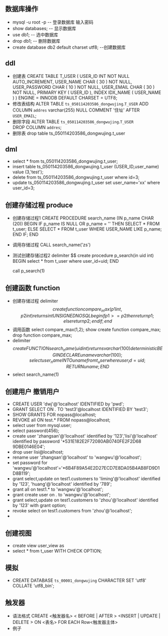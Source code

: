 ## 数据库操作
- mysql -u root -p    -- 登录数据库 输入密码
- show databases;     -- 显示数据库
- use db1;            -- 选中数据库
- drop db1;           -- 删除数据库
- create database db2 default charset utf8;   --创建数据库
## ddl
- 创建表
    CREATE TABLE T_USER (
        USER_ID INT NOT NULL AUTO_INCREMENT,
        USER_NAME CHAR ( 30 ) NOT NULL,
        USER_PASSWORD CHAR ( 10 ) NOT NULL,
        USER_EMAIL CHAR ( 30 ) NOT NULL,
        PRIMARY KEY ( USER_ID ),
    INDEX IDX_NAME ( USER_NAME ) 
    ) ENGINE = INNODB DEFAULT CHARSET = UTF8;
- 修改表结构
    ALTER TABLE `ts_050114203586_dongwujing`.`T_USER` 
    ADD COLUMN `addres` varchar(255) NULL COMMENT '住址' AFTER `USER_EMAIL`;
- 删除字段
    ALTER TABLE `ts_050114203586_dongwujing`.`T_USER`   
    DROP COLUMN `addres`;
- 删除表
    drop table ts_050114203586_dongwujing.t_user

## dml
- select * from ts_050114203586_dongwujing.t_user;
- insert table ts_050114203586_dongwujing.t_user (USER_ID,user_name) value (3,'test');
- delete from ts_050114203586_dongwujing.t_user where id=3;
- update ts_050114203586_dongwujing.t_user set user_name='xx' where user_id=3;
## 创建存储过程 produce
-  创建存储过程1
    CREATE PROCEDURE  search_name (IN p_name CHAR (20))
    BEGIN
        IF p_name IS NULL  OR p_name = ''  THEN
                SELECT *  FROM t_user;
        ELSE 
                SELECT *  FROM t_user  WHERE USER_NAME LIKE p_name;
        END IF;
    END
- 调用存储过程
    CALL search_name('zs')
-  测试创建存储过程2
    delimiter $$ 
    create procedure p_search(in uid int)
    BEGIN
        select * from t_user where user_id=uid;
    END

    call p_search(1)
## 创建函数 function
-  创建存储过程
	delimiter $$
	create function compare_max(p1 int,p2 int)  
	returns int
	UNSIGNED NO SQL 
	begin
			if p1 >= p2 then
					return p1; 
			else
					return p2; 
			end if; 
	end $$
- 调用函数 
	select compare_max(1,2);
    show create function compare_max;
    drop function compare_max;
-   delimiter $$
    create FUNCTION search_name(uid int) 
    returns varchar(100)
    deterministic
    BEGIN
        DECLARE uname varchar(100);
            select user_name INTO uname from t_user where user_id=uid ;
        RETURN uname;
    END $$
-   select search_name(1)
## 创建用户 撤销用户
- CREATE USER 'dwj'@'localhost' IDENTIFIED by 'pwd';
- GRANT SELECT ON *.* TO 'test3'@localhost IDENTIFIED BY 'test3';
- SHOW GRANTS FOR nopass@localhost;
- REVOKE all ON test.* FROM nopass@localhost;
- select user from mysql.user; 
- select password(456);
- create user 'zhangsan'@'localhost' identified by '123','lisi'@'localhost' identified by password  '*531E182E2F72080AB0740FE2F2D68 9DBE0146E04';
- drop user lisi@localhost;
- rename user 'zhangsan'@'localhost' to 'wangwu'@'localhost';
- set password for 'wangwu'@'localhost'='*6B4F89A54E2D27ECD7E8DA05B4AB8FD9D1D8B119';
- grant select,update on test1.customers to 'liming'@'localhost' identified by '123',   'huang'@'localhost' identified by '789';
- grant all on test1.* to 'wangwu'@'localhost';
- grant create user on *.* to 'wangwu'@'localhost';
- grant select,update on test1.customers to 'zhou'@'localhost' identified by '123' with grant option;
- revoke select on test1.customers from 'zhou'@'localhost';
- 
## 创建视图
- create view user_view as 
-  select * from t_user  WITH CHECK OPTION;
## 模拟
- CREATE DATABASE `ts_00001_dongwujing` CHARACTER SET 'utf8' COLLATE 'utf8_bin';
## 触发器
- 语法格式
    CREATE <触发器名> < BEFORE | AFTER >
    <INSERT | UPDATE | DELETE >
    ON <表名> FOR EACH Row<触发器主体>
- 例子




